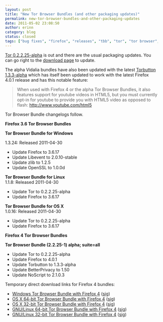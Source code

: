 ```yaml
---
layout: post
title: "New Tor Browser Bundles (and other packaging updates)"
permalink: new-tor-browser-bundles-and-other-packaging-updates
date: 2011-05-02 23:08:50
author: erinn
category: blog
status: closed
tags: ["bug fixes", "firefox", "releases", "tbb", "tor", "tor browser", "tor browser bundle", "torbutton"]
---
```


[Tor 0.2.2.25-alpha](https://blog.torproject.org/blog/tor-02225-alpha-out) is out and there are the usual packaging updates. You can go right to the [download page](https://www.torproject.org/download) to update.

The alpha Vidalia bundles have also been updated with the latest [Torbutton 1.3.3-alpha](https://lists.torproject.org/pipermail/tor-talk/2011-May/020267.html) which has itself been updated to work with the latest Firefox 4.0.1 release and has this notable feature:

> When used with Firefox 4 or the alpha Tor Browser Bundles, it also  
>  features support for youtube videos in HTML5, but you must currently  
>  opt-in for youtube to provide you with HTML5 video as opposed to  
>  flash: http://www.youtube.com/html5

Tor Browser Bundle changelogs follow.

**Firefox 3.6 Tor Browser Bundles**

**Tor Browser Bundle for Windows**

1.3.24: Released 2011-04-30

-   Update Firefox to 3.6.17
-   Update Libevent to 2.0.10-stable
-   Update zlib to 1.2.5
-   Update OpenSSL to 1.0.0d

**Tor Browser Bundle for Linux**  
 1.1.8: Released 2011-04-30

-   Update Tor to 0.2.2.25-alpha
-   Update Firefox to 3.6.17

**Tor Browser Bundle for OS X**  
 1.0.16: Released 2011-04-30

-   Update Tor to 0.2.2.25-alpha
-   Update Firefox to 3.6.17

**Firefox 4 Tor Browser Bundles**

**Tor Browser Bundle (2.2.25-1) alpha; suite=all**

-   Update Tor to 0.2.2.25-alpha
-   Update Firefox to 4.0.1
-   Update Torbutton to 1.3.3-alpha
-   Update BetterPrivacy to 1.50
-   Update NoScript to 2.1.0.3

Temporary direct download links for Firefox 4 bundles:

-   [Windows Tor Browser Bundle with Firefox 4](https://torproject.org/dist/torbrowser/tor-browser-2.2.25-1-alpha_en-US.exe) ([sig](https://torproject.org/dist/torbrowser/tor-browser-2.2.25-1-alpha_en-US.ex.asc))
-   [OS X 64-bit Tor Browser Bundle with Firefox 4](https://torproject.org/dist/torbrowser/osx/TorBrowser-2.2.25-1-alpha-osx-x86_64-en-US.zip) ([sig](https://torproject.org/dist/torbrowser/osx/TorBrowser-2.2.25-1-alpha-osx-x86_64-en-US.zip.asc))
-   [OS X 32-bit Tor Browser Bundle with Firefox 4](https://torproject.org/dist/torbrowser/osx/TorBrowser-2.2.25-1-alpha-osx-i386-en-US.zip) ([sig](https://torproject.org/dist/torbrowser/osx/TorBrowser-2.2.25-1-alpha-osx-i386-en-US.zip.asc))
-   [GNU/Linux 64-bit Tor Browser Bundle with Firefox 4](https://torproject.org/dist/torbrowser/linux/tor-browser-gnu-linux-x86_64-2.2.25-1-alpha-en-US.tar.gz) ([sig](https://torproject.org/dist/torbrowser/linux/tor-browser-gnu-linux-x86_64-2.2.25-1-alpha-en-US.tar.gz.asc))
-   [GNU/Linux 32-bit Tor Browser Bundle with Firefox 4](https://torproject.org/dist/torbrowser/linux/tor-browser-gnu-linux-i686-2.2.25-1-alpha-en-US.tar.gz) ([sig](https://torproject.org/dist/torbrowser/linux/tor-browser-gnu-linux-i686-2.2.25-1-alpha-en-US.tar.gz.asc))

